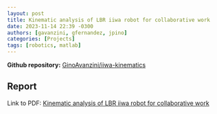 ```yaml
---
layout: post
title: Kinematic analysis of LBR iiwa robot for collaborative work
date: 2023-11-14 22:39 -0300
authors: [gavanzini, gfernandez, jpino]
categories: [Projects]
tags: [robotics, matlab]
---
```


**Github repository:** [GinoAvanzini/iiwa-kinematics](https://github.com/GinoAvanzini/iiwa-kinematics)

## Report

Link to PDF: [Kinematic analysis of LBR iiwa robot for collaborative work](https://github.com/GinoAvanzini/iiwa-kinematics/blob/master/ProyectoRobotica.pdf)

<center> 
    <object data="/assets/pdf/kuka_iiwa_analysis.pdf"
            width="100%"
            height="700"> 
    </object> 
</center>
